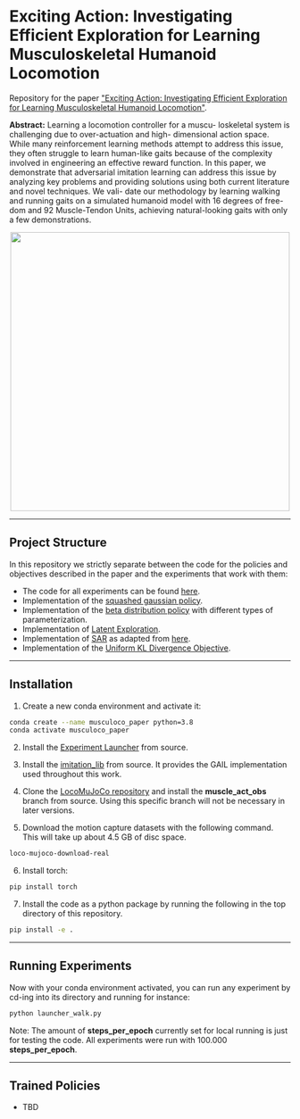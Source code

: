 # Exciting Action: Investigating Efficient Exploration for Learning Musculoskeletal Humanoid Locomotion

Repository for the paper ["Exciting Action: Investigating Efficient Exploration for Learning Musculoskeletal Humanoid Locomotion"](https://arxiv.org/pdf/2407.11658).

__Abstract:__ Learning a locomotion controller for a muscu- loskeletal system is challenging due to over-actuation and high- dimensional action space. While many reinforcement learning methods attempt to address this issue, they often struggle to learn human-like gaits because of the complexity involved in engineering an effective reward function. In this paper, we demonstrate that adversarial imitation learning can address this issue by analyzing key problems and providing solutions using both current literature and novel techniques. We vali- date our methodology by learning walking and running gaits on a simulated humanoid model with 16 degrees of free- dom and 92 Muscle-Tendon Units, achieving natural-looking gaits with only a few demonstrations.

<p align="center">
  <img src="https://github.com/henriTUD/musculoco_learning/blob/main/assets/exciting_action_supp_gif.gif" width=500>
</p>

---
## Project Structure

In this repository we strictly separate between the code for the policies and objectives
described in the paper and the experiments that work with them:

- The code for all experiments can be found [here](experiments/).
- Implementation of the [squashed gaussian policy](musculoco_il/policy/squashed_gaussian_torch_policy.py).
- Implementation of the [beta distribution policy](musculoco_il/policy/beta_distribution_torch_policy.py) with different types of parameterization.
- Implementation of [Latent Exploration](musculoco_il/policy/latent_exploration_torch_policy.py).
- Implementation of [SAR](musculoco_il/algorithms/SAR.py) as adapted from [here](https://github.com/MyoHub/myosuite/blob/main/docs/source/tutorials/SAR/SAR_tutorial.ipynb).
- Implementation of the [Uniform KL Divergence Objective](musculoco_il/algorithms/GAIL_KL_objective.py).



---
## Installation

1. Create a new conda environment and activate it:

```bash
conda create --name musculoco_paper python=3.8
conda activate musculoco_paper
```

2. Install the [Experiment Launcher](https://git.ias.informatik.tu-darmstadt.de/common/experiment_launcher) from source. 

3. Install the [imitation_lib](https://github.com/robfiras/ls-iq) from source. It provides the GAIL implementation used throughout this work.

4. Clone the [LocoMuJoCo repository](https://github.com/robfiras/loco-mujoco) and install the **muscle_act_obs** branch from source. Using this specific branch will not be necessary in later versions.

5. Download the motion capture datasets with the following command. This will take up about 4.5 GB of disc space.

```bash
loco-mujoco-download-real
```

6. Install torch: 

```bash
pip install torch
```

7. Install the code as a python package by running the following in the top directory of this repository.

```bash
pip install -e .
```


---
## Running Experiments

Now with your conda environment activated, you can run any experiment by cd-ing into its directory and running for instance:

```bash
python launcher_walk.py
```

Note: The amount of __steps_per_epoch__ currently set for local running is just for testing the code. All experiments were run with 100.000 __steps_per_epoch__.


---
## Trained Policies

- TBD
